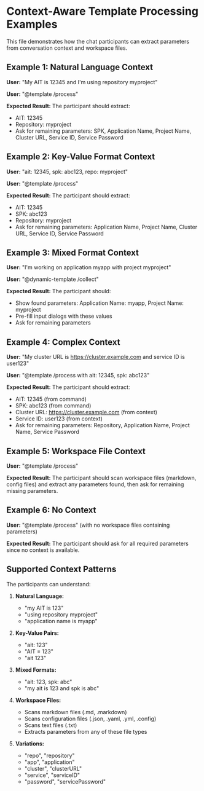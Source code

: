 # Context-Aware Template Processing Examples

This file demonstrates how the chat participants can extract parameters from conversation context and workspace files.

## Example 1: Natural Language Context

**User:** "My AIT is 12345 and I'm using repository myproject"

**User:** "@template /process"

**Expected Result:** The participant should extract:
- AIT: 12345
- Repository: myproject
- Ask for remaining parameters: SPK, Application Name, Project Name, Cluster URL, Service ID, Service Password

## Example 2: Key-Value Format Context

**User:** "ait: 12345, spk: abc123, repo: myproject"

**User:** "@template /process"

**Expected Result:** The participant should extract:
- AIT: 12345
- SPK: abc123
- Repository: myproject
- Ask for remaining parameters: Application Name, Project Name, Cluster URL, Service ID, Service Password

## Example 3: Mixed Format Context

**User:** "I'm working on application myapp with project myproject"

**User:** "@dynamic-template /collect"

**Expected Result:** The participant should:
- Show found parameters: Application Name: myapp, Project Name: myproject
- Pre-fill input dialogs with these values
- Ask for remaining parameters

## Example 4: Complex Context

**User:** "My cluster URL is https://cluster.example.com and service ID is user123"

**User:** "@template /process with ait: 12345, spk: abc123"

**Expected Result:** The participant should extract:
- AIT: 12345 (from command)
- SPK: abc123 (from command)
- Cluster URL: https://cluster.example.com (from context)
- Service ID: user123 (from context)
- Ask for remaining parameters: Repository, Application Name, Project Name, Service Password

## Example 5: Workspace File Context

**User:** "@template /process"

**Expected Result:** The participant should scan workspace files (markdown, config files) and extract any parameters found, then ask for remaining missing parameters.

## Example 6: No Context

**User:** "@template /process" (with no workspace files containing parameters)

**Expected Result:** The participant should ask for all required parameters since no context is available.

## Supported Context Patterns

The participants can understand:

1. **Natural Language:**
   - "my AIT is 123"
   - "using repository myproject"
   - "application name is myapp"

2. **Key-Value Pairs:**
   - "ait: 123"
   - "AIT = 123"
   - "ait 123"

3. **Mixed Formats:**
   - "ait: 123, spk: abc"
   - "my ait is 123 and spk is abc"

4. **Workspace Files:**
   - Scans markdown files (.md, .markdown)
   - Scans configuration files (.json, .yaml, .yml, .config)
   - Scans text files (.txt)
   - Extracts parameters from any of these file types

5. **Variations:**
   - "repo", "repository"
   - "app", "application"
   - "cluster", "clusterURL"
   - "service", "serviceID"
   - "password", "servicePassword" 